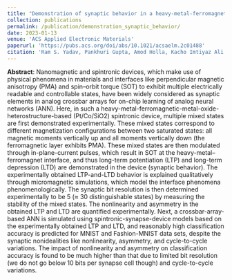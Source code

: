 ```yaml
---
title: "Demonstration of synaptic behavior in a heavy-metal-ferromagnetic-metal-oxide-heterostructure-based spintronic device for on-chip learning in crossbar-array-based neural networks"
collection: publications
permalink: /publication/demonstration_synaptic_behavior/
date: 2023-01-13
venue: 'ACS Applied Electronic Materials'
paperurl: 'https://pubs.acs.org/doi/abs/10.1021/acsaelm.2c01488'
citation: 'Ram S. Yadav, Pankhuri Gupta, Amod Holla, Kacho Imtiyaz Ali Khan, Pranaba K. Muduli, and Debanjan Bhowmik <br> <i>ACS Applied Electronic Materials</i> <b>2023</b> <i>5</i>(1), 484-497 <br> DOI: 10.1021/acsaelm.2c01488'
---
```


**Abstract**: Nanomagnetic and spintronic devices, which make use of physical phenomena in materials and interfaces like perpendicular magnetic anisotropy (PMA) and spin–orbit torque (SOT) to exhibit multiple electrically readable and controllable states, have been widely considered as synaptic elements in analog crossbar arrays for on-chip learning of analog neural networks (ANN). Here, in such a heavy-metal-ferromagnetic-metal-oxide-heterostructure-based (Pt/Co/SiO2) spintronic device, multiple mixed states are first demonstrated experimentally. These mixed states correspond to different magnetization configurations between two saturated states: all magnetic moments vertically up and all moments vertically down (the ferromagnetic layer exhibits PMA). These mixed states are then modulated through in-plane-current pulses, which result in SOT at the heavy-metal–ferromagnet interface, and thus long-term potentiation (LTP) and long-term depression (LTD) are demonstrated in the device (synaptic behavior). The experimentally obtained LTP-and-LTD behavior is explained qualitatively through micromagnetic simulations, which model the interface phenomena phenomenologically. The synaptic bit resolution is then determined experimentally to be 5 (≈ 30 distinguishable states) by measuring the stability of the mixed states. The nonlinearity and asymmetry in the obtained LTP and LTD are quantified experimentally. Next, a crossbar-array-based ANN is simulated using spintronic-synapse-device models based on the experimentally obtained LTP and LTD, and reasonably high classification accuracy is predicted for MNIST and Fashion-MNIST data sets, despite the synaptic nonidealities like nonlinearity, asymmetry, and cycle-to-cycle variations. The impact of nonlinearity and asymmetry on classification accuracy is found to be much higher than that due to limited bit resolution (we do not go below 10 bits per synapse cell though) and cycle-to-cycle variations.
